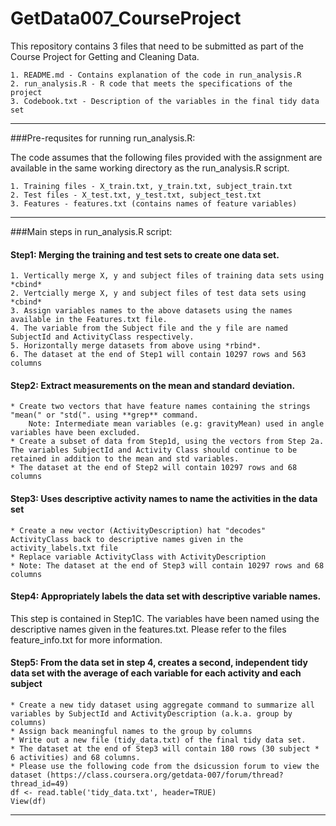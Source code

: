 GetData007_CourseProject
========================

This repository contains 3 files that need to be submitted as part of the 
Course Project for Getting and Cleaning Data.

    1. README.md - Contains explanation of the code in run_analysis.R
    2. run_analysis.R - R code that meets the specifications of the project
    3. Codebook.txt - Description of the variables in the final tidy data set

******************************************************************************
###Pre-requsites for running run_analysis.R:

The code assumes that the following files provided with the assignment are available in the same working directory as the run_analysis.R script.

   	1. Training files - X_train.txt, y_train.txt, subject_train.txt
   	2. Test files - X_test.txt, y_test.txt, subject_test.txt
   	3. Features - features.txt (contains names of feature variables)

******************************************************************************
###Main steps in run_analysis.R script:

#### Step1: Merging the training and test sets to create one data set.
    1. Vertically merge X, y and subject files of training data sets using *cbind*
    2. Vertcially merge X, y and subject files of test data sets using *cbind*
    3. Assign variables names to the above datasets using the names available in the Features.txt file. 
    4. The variable from the Subject file and the y file are named  SubjectId and ActivityClass respectively.
    5. Horizontally merge datasets from above using *rbind*.
    6. The dataset at the end of Step1 will contain 10297 rows and 563 columns

#### Step2: Extract measurements on the mean and standard deviation.
    * Create two vectors that have feature names containing the strings "mean(" or "std(". using **grep** command. 
        Note: Intermediate mean variables (e.g: gravityMean) used in angle variables have been excluded.
    * Create a subset of data from Step1d, using the vectors from Step 2a. The variables SubjectId and Activity Class should continue to be retained in addition to the mean and std variables.
    * The dataset at the end of Step2 will contain 10297 rows and 68 columns
   
#### Step3: Uses descriptive activity names to name the activities in the data set
    * Create a new vector (ActivityDescription) hat "decodes" ActivityClass back to descriptive names given in the activity_labels.txt file
    * Replace variable ActivityClass with ActivityDescription
    * Note: The dataset at the end of Step3 will contain 10297 rows and 68 columns

#### Step4: Appropriately labels the data set with descriptive variable names.

This step is contained in Step1C. The variables have been named using the
descriptive names given in the features.txt. Please refer to the files feature_info.txt for more information.

#### Step5: From the data set in step 4, creates a second, independent tidy data set with the average of each variable for each activity and each subject
    * Create a new tidy dataset using aggregate command to summarize all variables by SubjectId and ActivityDescription (a.k.a. group by columns)
    * Assign back meaningful names to the group by columns
    * Write out a new file (tidy_data.txt) of the final tidy data set.
    * The dataset at the end of Step3 will contain 180 rows (30 subject * 6 activities) and 68 columns.
    * Please use the following code from the dsicussion forum to view the dataset (https://class.coursera.org/getdata-007/forum/thread?thread_id=49) 
    df <- read.table('tidy_data.txt', header=TRUE)
    View(df)
    
******************************************************************************
